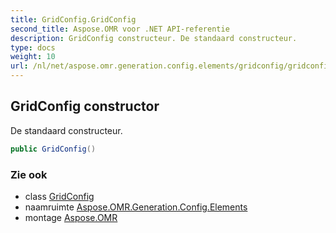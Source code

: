 ```yaml
---
title: GridConfig.GridConfig
second_title: Aspose.OMR voor .NET API-referentie
description: GridConfig constructeur. De standaard constructeur.
type: docs
weight: 10
url: /nl/net/aspose.omr.generation.config.elements/gridconfig/gridconfig/
---
```

## GridConfig constructor

De standaard constructeur.

```csharp
public GridConfig()
```

### Zie ook

* class [GridConfig](../)
* naamruimte [Aspose.OMR.Generation.Config.Elements](../../gridconfig/)
* montage [Aspose.OMR](../../../)


